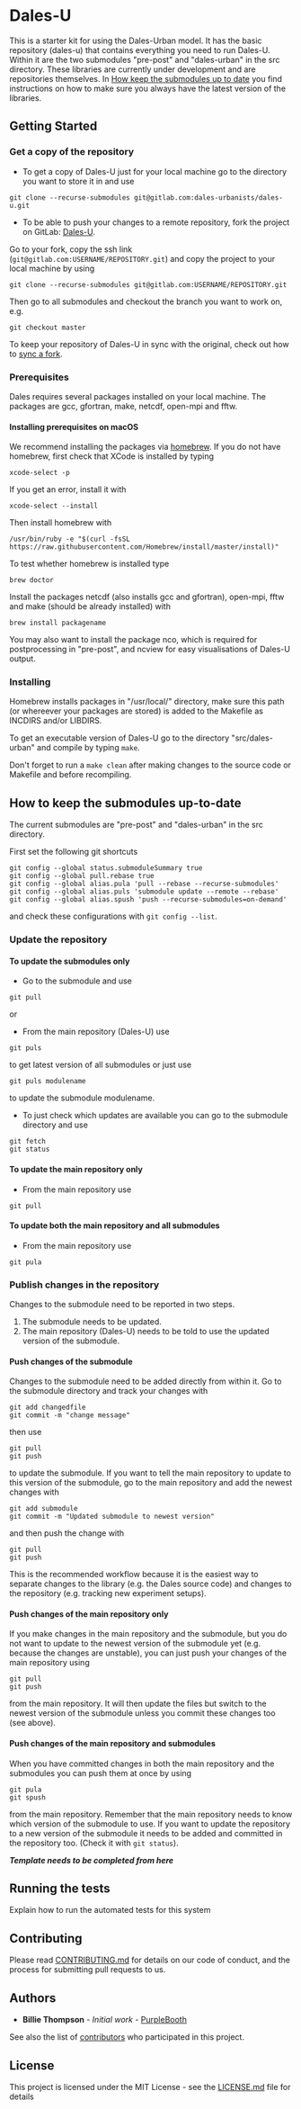 # Dales-U

This is a starter kit for using the Dales-Urban model. It has the basic repository (dales-u) that contains everything you need to run Dales-U. Within it are the two submodules "pre-post" and "dales-urban" in the src directory. These libraries are currently under development and are repositories themselves. In [How keep the submodules up to date](https://gitlab.com/bss116/dales-u#how-to-keep-the-submodules-up-to-date) you find instructions on how to make sure you always have the latest version of the libraries.


## Getting Started

### Get a copy of the repository

* To get a copy of Dales-U just for your local machine go to the directory you want to store it in and use

```
git clone --recurse-submodules git@gitlab.com:dales-urbanists/dales-u.git
```

* To be able to push your changes to a remote repository, fork the project on GitLab: [Dales-U](https://gitlab.com/dales-urbanists/dales-u). 

Go to your fork, copy the ssh link (`git@gitlab.com:USERNAME/REPOSITORY.git`) and copy the project to your local machine by using

```
git clone --recurse-submodules git@gitlab.com:USERNAME/REPOSITORY.git
```

Then go to all submodules and checkout the branch you want to work on, e.g.

```
git checkout master
```

To keep your repository of Dales-U in sync with the original, check out how to [sync a fork](https://help.github.com/articles/syncing-a-fork).

### Prerequisites

Dales requires several packages installed on your local machine. The packages are gcc, gfortran, make, netcdf, open-mpi and fftw.


#### Installing prerequisites on macOS

We recommend installing the packages via [homebrew](https://brew.sh/). If you do not have homebrew, first check that XCode is installed by typing

```
xcode-select -p
``` 

If you get an error, install it with

```
xcode-select --install
```

Then install homebrew with 

```
/usr/bin/ruby -e "$(curl -fsSL https://raw.githubusercontent.com/Homebrew/install/master/install)"

```
To test whether homebrew is installed type

```
brew doctor
```

Install the packages netcdf (also installs gcc and gfortran), open-mpi, fftw and make (should be already installed) with

```
brew install packagename
```

You may also want to install the package nco, which is required for postprocessing in "pre-post", and ncview for easy visualisations of Dales-U output.

### Installing

Homebrew installs packages in "/usr/local/" directory, make sure this path (or whereever your packages are stored) is added to the Makefile as INCDIRS and/or LIBDIRS.

To get an executable version of Dales-U go to the directory "src/dales-urban" and compile by typing `make`.

Don't forget to run a `make clean` after making changes to the source code or Makefile and before recompiling.

## How to keep the submodules up-to-date

The current submodules are "pre-post" and "dales-urban" in the src directory.

First set the following git shortcuts

```
git config --global status.submoduleSummary true
git config --global pull.rebase true
git config --global alias.pula 'pull --rebase --recurse-submodules'
git config --global alias.puls 'submodule update --remote --rebase'
git config --global alias.spush 'push --recurse-submodules=on-demand'
```

and check these configurations with `git config --list`.

### Update the repository

#### To update the submodules only

* Go to the submodule and use 

```
git pull
```

or

* From the main repository (Dales-U) use

```
git puls
``` 

to get latest version of all submodules or just use

```
git puls modulename
``` 

to update the submodule modulename.

* To just check which updates are available you can go to the submodule directory and use

```
git fetch
git status
```

#### To update the main repository only

* From the main repository use

```
git pull
```

#### To update both the main repository and all submodules

* From the main repository use

```
git pula
```

### Publish changes in the repository

Changes to the submodule need to be reported in two steps.
1) The submodule needs to be updated.
2) The main repository (Dales-U) needs to be told to use the updated version of the submodule.

#### Push changes of the submodule

Changes to the submodule need to be added directly from within it.
Go to the submodule directory and track your changes with

```
git add changedfile
git commit -m "change message"
```
then use

```
git pull
git push
```

to update the submodule.
If you want to tell the main repository to update to this version of the submodule, go to the main repository and add the newest changes with

```
git add submodule
git commit -m "Updated submodule to newest version"
```

and then push the change with

```
git pull
git push
```

This is the recommended workflow because it is the easiest way to separate changes to the library (e.g. the Dales source code) and changes to the repository (e.g. tracking new experiment setups).

#### Push changes of the main repository only

If you make changes in the main repository and the submodule, but you do not want to update to the newest version of the submodule yet (e.g. because the changes are unstable), you can just push your changes of the main repository using

```
git pull
git push
```

from the main repository. It will then update the files but switch to the newest version of the submodule unless you commit these changes too (see above).

#### Push changes of the main repository and submodules

When you have committed changes in both the main repository and the submodules you can push them at once by using

```
git pula
git spush
```

from the main repository.
Remember that the main repository needs to know which version of the submodule to use.
If you want to update the repository to a new version of the submodule it needs to be added and committed in the repository too. (Check it with `git status`).

**_Template needs to be completed from here_**

## Running the tests

Explain how to run the automated tests for this system

## Contributing

Please read [CONTRIBUTING.md](https://gist.github.com/PurpleBooth/b24679402957c63ec426) for details on our code of conduct, and the process for submitting pull requests to us.

## Authors

* **Billie Thompson** - *Initial work* - [PurpleBooth](https://github.com/PurpleBooth)

See also the list of [contributors](https://github.com/your/project/contributors) who participated in this project.

## License

This project is licensed under the MIT License - see the [LICENSE.md](LICENSE.md) file for details
